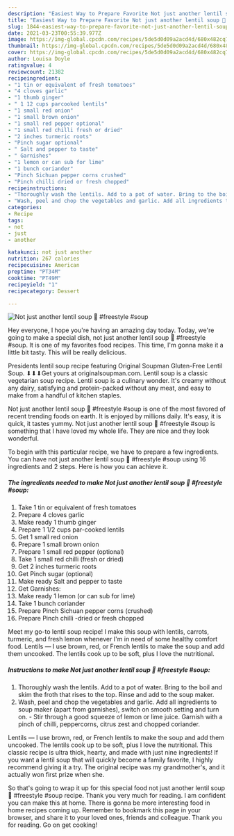 ```yaml
---
description: "Easiest Way to Prepare Favorite Not just another lentil soup 💚 #freestyle #soup"
title: "Easiest Way to Prepare Favorite Not just another lentil soup 💚 #freestyle #soup"
slug: 1844-easiest-way-to-prepare-favorite-not-just-another-lentil-soup-freestyle-soup
date: 2021-03-23T00:55:39.977Z
image: https://img-global.cpcdn.com/recipes/5de5d0d09a2acd4d/680x482cq70/not-just-another-lentil-soup-freestyle-soup-recipe-main-photo.jpg
thumbnail: https://img-global.cpcdn.com/recipes/5de5d0d09a2acd4d/680x482cq70/not-just-another-lentil-soup-freestyle-soup-recipe-main-photo.jpg
cover: https://img-global.cpcdn.com/recipes/5de5d0d09a2acd4d/680x482cq70/not-just-another-lentil-soup-freestyle-soup-recipe-main-photo.jpg
author: Louisa Doyle
ratingvalue: 4
reviewcount: 21382
recipeingredient:
- "1 tin or equivalent of fresh tomatoes"
- "4 cloves garlic"
- "1 thumb ginger"
- " 1 12 cups parcooked lentils"
- "1 small red onion"
- "1 small brown onion"
- "1 small red pepper optional"
- "1 small red chilli fresh or dried"
- "2 inches turmeric roots"
- "Pinch sugar optional"
- " Salt and pepper to taste"
- " Garnishes"
- "1 lemon or can sub for lime"
- "1 bunch coriander"
- "Pinch Sichuan pepper corns crushed"
- "Pinch chilli dried or fresh chopped"
recipeinstructions:
- "Thoroughly wash the lentils. Add to a pot of water. Bring to the boil and skim the froth that rises to the top. Rinse and add to the soup maker."
- "Wash, peel and chop the vegetables and garlic. Add all ingredients to soup maker (apart from garnishes), switch on smooth setting and turn on.  Stir through a good squeeze of lemon or lime juice. Garnish with a pinch of chilli, peppercorns, citrus zest and chopped coriander."
categories:
- Recipe
tags:
- not
- just
- another

katakunci: not just another 
nutrition: 267 calories
recipecuisine: American
preptime: "PT34M"
cooktime: "PT49M"
recipeyield: "1"
recipecategory: Dessert

---
```



![Not just another lentil soup 💚 #freestyle #soup](https://img-global.cpcdn.com/recipes/5de5d0d09a2acd4d/680x482cq70/not-just-another-lentil-soup-freestyle-soup-recipe-main-photo.jpg)

Hey everyone, I hope you're having an amazing day today. Today, we're going to make a special dish, not just another lentil soup 💚 #freestyle #soup. It is one of my favorites food recipes. This time, I'm gonna make it a little bit tasty. This will be really delicious.

Presidents lentil soup recipe featuring Original Soupman Gluten-Free Lentil Soup. ⬇⬇⬇Get yours at originalsoupman.com. Lentil soup is a classic vegetarian soup recipe. Lentil soup is a culinary wonder. It&#39;s creamy without any dairy, satisfying and protein-packed without any meat, and easy to make from a handful of kitchen staples.

Not just another lentil soup 💚 #freestyle #soup is one of the most favored of recent trending foods on earth. It is enjoyed by millions daily. It's easy, it is quick, it tastes yummy. Not just another lentil soup 💚 #freestyle #soup is something that I have loved my whole life. They are nice and they look wonderful.


To begin with this particular recipe, we have to prepare a few ingredients. You can have not just another lentil soup 💚 #freestyle #soup using 16 ingredients and 2 steps. Here is how you can achieve it.

<!--inarticleads1-->

##### The ingredients needed to make Not just another lentil soup 💚 #freestyle #soup:

1. Take 1 tin or equivalent of fresh tomatoes
1. Prepare 4 cloves garlic
1. Make ready 1 thumb ginger
1. Prepare  1 1/2 cups par-cooked lentils
1. Get 1 small red onion
1. Prepare 1 small brown onion
1. Prepare 1 small red pepper (optional)
1. Take 1 small red chilli (fresh or dried)
1. Get 2 inches turmeric roots
1. Get Pinch sugar (optional)
1. Make ready  Salt and pepper to taste
1. Get  Garnishes:
1. Make ready 1 lemon (or can sub for lime)
1. Take 1 bunch coriander
1. Prepare Pinch Sichuan pepper corns (crushed)
1. Prepare Pinch chilli -dried or fresh chopped


Meet my go-to lentil soup recipe! I make this soup with lentils, carrots, turmeric, and fresh lemon whenever I&#39;m in need of some healthy comfort food. Lentils — I use brown, red, or French lentils to make the soup and add them uncooked. The lentils cook up to be soft, plus I love the nutritional. 

<!--inarticleads2-->

##### Instructions to make Not just another lentil soup 💚 #freestyle #soup:

1. Thoroughly wash the lentils. Add to a pot of water. Bring to the boil and skim the froth that rises to the top. Rinse and add to the soup maker.
1. Wash, peel and chop the vegetables and garlic. Add all ingredients to soup maker (apart from garnishes), switch on smooth setting and turn on.  - Stir through a good squeeze of lemon or lime juice. Garnish with a pinch of chilli, peppercorns, citrus zest and chopped coriander.


Lentils — I use brown, red, or French lentils to make the soup and add them uncooked. The lentils cook up to be soft, plus I love the nutritional. This classic recipe is ultra thick, hearty, and made with just nine ingredients! If you want a lentil soup that will quickly become a family favorite, I highly recommend giving it a try. The original recipe was my grandmother&#39;s, and it actually won first prize when she. 

So that's going to wrap it up for this special food not just another lentil soup 💚 #freestyle #soup recipe. Thank you very much for reading. I am confident you can make this at home. There is gonna be more interesting food in home recipes coming up. Remember to bookmark this page in your browser, and share it to your loved ones, friends and colleague. Thank you for reading. Go on get cooking!
